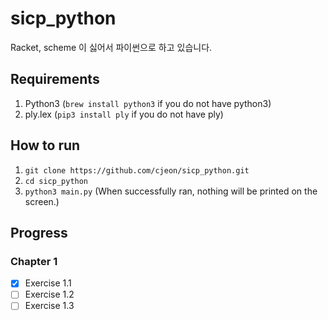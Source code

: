 # sicp_python
Racket, scheme 이 싫어서 파이썬으로 하고 있습니다.

## Requirements
1. Python3 (`brew install python3` if you do not have python3)
2. ply.lex (`pip3 install ply` if you do not have ply)

## How to run
1. `git clone https://github.com/cjeon/sicp_python.git`
2. `cd sicp_python`
3. `python3 main.py` (When successfully ran, nothing will be printed on the screen.)

## Progress  
### Chapter 1
- [x] Exercise 1.1  
- [ ] Exercise 1.2  
- [ ] Exercise 1.3  
